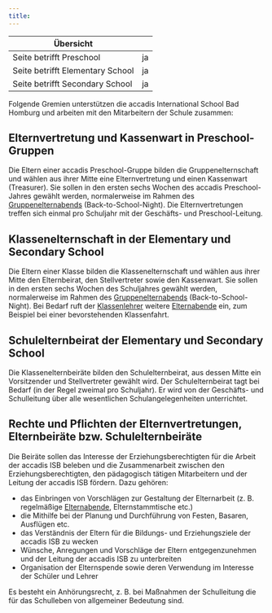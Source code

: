 ```yaml
---
title: 
---
```

| Übersicht | |
| --- | --- |
| Seite betrifft Preschool | ja |
| Seite betrifft Elementary School | ja |
| Seite betrifft Secondary School | ja |

Folgende Gremien unterstützen die accadis International School Bad Homburg und arbeiten mit den Mitarbeitern der Schule zusammen:

## Elternvertretung und Kassenwart in Preschool-Gruppen 

Die Eltern einer accadis Preschool-Gruppe bilden die Gruppenelternschaft und wählen aus ihrer Mitte eine Elternvertretung und einen Kassenwart (Treasurer). Sie sollen in den ersten sechs Wochen des accadis Preschool-Jahres gewählt werden, normalerweise im Rahmen des [Gruppenelternabends](/ISB-Eltern-wiki/de/Elternabende,_Elterngespr%C3%A4che_und_Elternsprechtage "Elternabende, Elterngespräche und Elternsprechtage") (Back-to-School-Night). Die Elternvertretungen treffen sich einmal pro Schuljahr mit der Geschäfts- und Preschool-Leitung.

## Klassenelternschaft in der Elementary und Secondary School 

Die Eltern einer Klasse bilden die Klassenelternschaft und wählen aus ihrer Mitte den Elternbeirat, den Stellvertreter sowie den Kassenwart. Sie sollen in den ersten sechs Wochen des Schuljahres gewählt werden, normalerweise im Rahmen des [Gruppenelternabends](/ISB-Eltern-wiki/de/Elternabende,_Elterngespr%C3%A4che_und_Elternsprechtage "Elternabende, Elterngespräche und Elternsprechtage") (Back-to-School-Night). Bei Bedarf ruft der [Klassenlehrer](/ISB-Eltern-wiki/de/Klassenleitung_und_Fachlehrer "Klassenleitung und Fachlehrer") weitere [Elternabende](/ISB-Eltern-wiki/de/Elternabende,_Elterngespr%C3%A4che_und_Elternsprechtage "Elternabende, Elterngespräche und Elternsprechtage") ein, zum Beispiel bei einer bevorstehenden Klassenfahrt.

## Schulelternbeirat der Elementary und Secondary School 

Die Klassenelternbeiräte bilden den Schulelternbeirat, aus dessen Mitte ein Vorsitzender und Stellvertreter gewählt wird. Der Schulelternbeirat tagt bei Bedarf (in der Regel zweimal pro Schuljahr). Er wird von der Geschäfts- und Schulleitung über alle wesentlichen Schulangelegenheiten unterrichtet.

## Rechte und Pflichten der Elternvertretungen, Elternbeiräte bzw. Schulelternbeiräte 

Die Beiräte sollen das Interesse der Erziehungsberechtigten für die Arbeit der accadis ISB beleben und die Zusammenarbeit zwischen den Erziehungsberechtigten, den pädagogisch tätigen Mitarbeitern und der Leitung der accadis ISB fördern. Dazu gehören:

-   das Einbringen von Vorschlägen zur Gestaltung der Elternarbeit (z. B. regelmäßige [Elternabende](/ISB-Eltern-wiki/de/Elternabende,_Elterngespr%C3%A4che_und_Elternsprechtage "Elternabende, Elterngespräche und Elternsprechtage"), Elternstammtische etc.)
-   die Mithilfe bei der Planung und Durchführung von Festen, Basaren, Ausflügen etc.
-   das Verständnis der Eltern für die Bildungs- und Erziehungsziele der accadis ISB zu wecken
-   Wünsche, Anregungen und Vorschläge der Eltern entgegenzunehmen und der Leitung der accadis ISB zu unterbreiten
-   Organisation der Elternspende sowie deren Verwendung im Interesse der Schüler und Lehrer

Es besteht ein Anhörungsrecht, z. B. bei Maßnahmen der Schulleitung die für das Schulleben von allgemeiner Bedeutung sind.